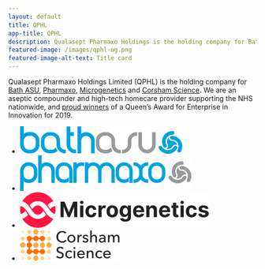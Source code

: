 ```yaml
---
layout: default
title: QPHL
app-title: QPHL
description: Qualasept Pharmaxo Holdings is the holding company for Bath ASU, Pharmaxo, Microgenetics and Corsham Science.
featured-image: /images/qphl-og.png
featured-image-alt-text: Title card
---
```


Qualasept Pharmaxo Holdings Limited (QPHL) is the holding company for [Bath ASU](https://bathasu.com), [Pharmaxo](https://pharmaxo.com), [Microgenetics](https://microgenetics.co.uk) and [Corsham Science](https://corshamscience.com). We are an aseptic compounder and high-tech homecare provider supporting the NHS nationwide, and [proud winners](https://bathasu.com/press/bath-asu-receives-prestigious-queens-award-for-enterprise-in-innovation/) of a Queen’s Award for Enterprise in Innovation for 2019.

<ul class="grid">
    <li><a href="https://bathasu.com"><img src="/images/bathasu-logo.svg" alt="Bath ASU"></a></li>
    <li><a href="https://pharmaxo.com"><img src="/images/pharmaxo-logo.svg" alt="Pharmaxo"></a></li>
    <li><a href="https://microgenetics.co.uk"><img src="/images/microgenetics-logo.svg" alt="Microgenetics"></a></li>
    <li><a href="https://corshamscience.com"><img src="/images/corshamscience-logo.svg" alt="Corsham Science"></a></li>
</ul>